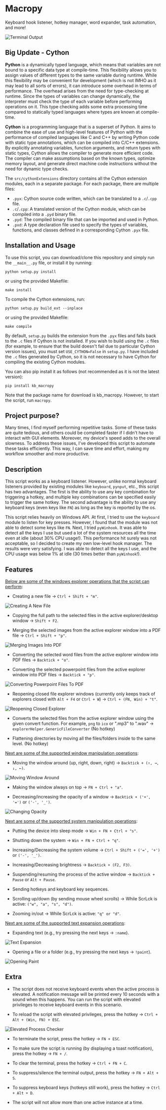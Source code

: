 # Macropy
Keyboard hook listener, hotkey manager, word expander, task automation, and more!

![Terminal Output](https://github.com/Ryen-042/Macropy/blob/main/Images/Output.png?raw=true)

## Big Update - Cython
**Python** is a dynamically typed language, which means that variables are not bound to a specific data type at compile-time. This flexibility allows you to assign values of different types to the same variable during runtime. While this flexibility may be convenient for development (which is not IMHO as it may lead to all sorts of errors), it can introduce some overhead in terms of performance. The overhead arises from the need for type-checking at runtime. Since the types of variables can change dynamically, the interpreter must check the type of each variable before performing operations on it. This type checking adds some extra processing time compared to statically typed languages where types are known at compile-time.

**Cython** is a programming language that is a superset of Python. It aims to combine the ease of use and high-level features of Python with the performance of compiled languages like C and C++ by writing Python code with static type annotations, which can be compiled into C/C++ extensions. By explicitly annotating variables, function arguments, and return types with static types, Cython allows the compiler to generate more efficient code. The compiler can make assumptions based on the known types, optimize memory layout, and generate direct machine code instructions without the need for dynamic type checks.

The `src/cythonExtensions` directory contains all the Cython extension modules, each in a separate package. For each package, there are multiple files:
- `.pyx`: Cython source code written, which can be translated to a `.c`/`.cpp` file.
- `.c`/`.cpp`: A translated version of the Cython module, which can be compiled into a `.pyd` binary file.
- `.pyd`: The compiled binary file that can be imported and used in Python.
- `.pxd`: A type declaration file used to specify the types of variables, functions, and classes defined in a corresponding Cython `.pyx` file.

## Installation and Usage
To use this script, you can download/clone this repository and simply run the `__main__.py` file, or install it by running:

    python setup.py install

or using the provided Makefile:

    make install

To compile the Cython extensions, run:

    python setup.py build_ext --inplace

or using the provided Makefile:

    make compile

By default, `setup.py` builds the extension from the `.pyx` files and falls back to the `.c` files if Cython is not installed. If you wish to build using the `.c` files (for example, to ensure that the build doesn't fail due to particular Cython version issues), you must set `USE_CYTHON=False` in `setup.py`. I have included the `.c` files generated by Cython, so it is not necessary to have Cython for compiling the existing Cython modules.

You can also pip install it as follows (not recommended as it is not the latest version):

    pip install kb_macropy

Note that the package name for download is kb_macropy. However, to start the script, run `macropy`.

## Project purpose?
Many times, I find myself performing repetitive tasks. Some of these tasks are quite tedious, and others could be completed faster if I didn't have to interact with GUI elements. Moreover, my device's speed adds to the overall slowness. To address these issues, I've developed this script to automate these tasks efficiently. This way, I can save time and effort, making my workflow smoother and more productive.

## Description
This script works as a keyboard listener. However, unlike normal keyboard listeners provided by existing modules like `keyboard`, `pynput`, etc., this script has two advantages. The first is the ability to use any key combination for triggering a hotkey, and multiple key combinations can be specified easily to trigger the same hotkey. The second advantage is the ability to use any keyboard keys (even keys like `FN`) as long as the key is reported by the os.

This script relies heavily on Windows API. At first, I tried to use the `keyboard` module to listen for key presses. However, I found that the module was not able to detect some keys like `FN`. Next, I tried `pyWinhook`. It was able to detect all the keys I use but used a lot of the system resources all the time even at idle (about 30% CPU usage!). This performance hit surely was not acceptable, so I decided to create my own low-level hook manager. The results were very satisfying. I was able to detect all the keys I use, and the CPU usage was below 1% at idle (30 times better than `pyWinhook`!).

## Features
<ins>Below are some of the windows explorer operations that the script can perform</ins>:
- Creating a new file -> `Ctrl + Shift + "m"`.

![Creating A New File](https://github.com/Ryen-042/Macropy/blob/main/Images/New_File.gif?raw=true)

- Copying the full path to the selected files in the active explorer/desktop window -> `Shift + F2`.

- Merging the selected images from the active explorer window into a PDF file -> `Ctrl + Shift + "p"`.

![Merging Images Into PDF](https://github.com/Ryen-042/Macropy/blob/main/Images/Merging_Images_To_PDF.gif?raw=true)

- Converting the selected word files from the active explorer window into PDF files -> `Backtick + "o"`.

- Converting the selected powerpoint files from the active explorer window into PDF files -> `Backtick + "p"`.

![Converting Powerpoint Files To PDF](https://github.com/Ryen-042/Macropy/blob/main/Images/Converting_Powerpoint_To_PDF.gif?raw=true)

- Reopening closed file explorer windows (currently only keeps track of explorers closed with `Alt + F4` or `Ctrl + W`) -> `Ctrl + (FN, Win) + "t"`.

![Reopening Closed Explorer](https://github.com/Ryen-042/Macropy/blob/main/Images/Reopening_Closed_Explorer.gif?raw=true)

- Converts the selected files from the active explorer window using the given convert function. For example, `png` to `ico` or ".mp3" to ".wav" -> `explorerHelper.GenericFileConverter` (No hotkey)

- Flattening directories by moving all the files/folders inside to the same level. (No hotkey)

<ins>Next are some of the supported window manipulation operations</ins>:
- Moving the window around (up, right, down, right) -> `Backtick + (↑, →, ↓, ←)`.

![Moving Window Around](https://github.com/Ryen-042/Macropy/blob/main/Images/Moving_Window.gif?raw=true)

- Making the window always on top -> `FN + Ctrl + "a"`.

- Decreasing/increasing the opacity of a window -> `Backtick + ('+', '=')` or `('-', '_')`.

![Changing Opacity](https://github.com/Ryen-042/Macropy/blob/main/Images/Changing_Opacity.gif?raw=true)

<ins>Next are some of the supported system manipulation operations</ins>:
- Putting the device into sleep mode -> `Win + FN + Ctrl + "s"`.

- Shutting down the system -> `Win + FN + Ctrl + "q"`.

- Increasing/Decreasing the system volume -> `Ctrl + Shift + ('=', '+')` or `('-', '_')`.

- Increasing/Decreasing brightness -> `Backtick + (F2, F3)`.

- Suspending/resuming the process of the active window -> `Backtick + Pause` or `Alt + Pause`.

- Sending hotkeys and keyboard key sequences.

- Scrolling up/down (by sending mouse wheel scrolls) -> While ScrLck is active: `("w", "a", "s", "d")`.

- Zooming in/out -> While ScrLck is active: `"q" or "d"`.

<ins>Next are some of the supported text expansion operations</ins>:
- Expanding text (e.g., try pressing the next keys -> `:name`).

![Text Expansion](https://github.com/Ryen-042/Macropy/blob/main/Images/Expanding_Text.gif?raw=true)

- Opening a file or a folder (e.g., try pressing the next keys -> `!paint`).

![Opening Paint](https://github.com/Ryen-042/Macropy/blob/main/Images/Opening_Paint.gif?raw=true)

## Extra
- The script does not receive keyboard events when the active process is elevated. A notification message will be printed every 10 seconds with a sound when this happens. You can run the script with elevated privileges to receive keyboard events in this scenario.

- To reload the script with elevated privileges, press the hotkey -> `Ctrl + Alt + (Win, FN) + ESC`.

![Elevated Process Checker](https://github.com/Ryen-042/Macropy/blob/main/Images/Elevated_Checker.png?raw=true)

- To terminate the script, press the hotkey -> `FN + ESC`.

- To make sure the script is running (by displaying a toast notification), press the hotkey -> `FN + /`.

- To clear the terminal, press the hotkey -> `Ctrl + FN + C`.

- To suppress/silence the terminal output, press the hotkey -> `FN + Alt + S`.

- To suppress keyboard keys (hotkeys still work), press the hotkey -> `Ctrl + Alt + D`.

- The script will not allow more than one active instance at a time.
